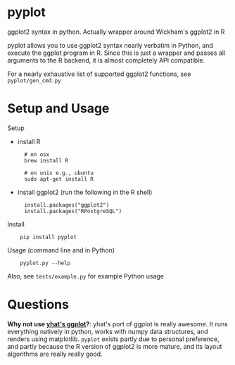 pyplot
=================

ggplot2 syntax in python.  Actually wrapper around Wickham's ggplot2 in R

pyplot allows you to use ggplot2 syntax nearly verbatim in Python,
and execute the ggplot program in R.  Since this is just a wrapper
and passes all arguments to the R backend, it is almost completely
API compatible.  

For a nearly exhaustive list of supported ggplot2 functions, see `pyplot/gen_cmd.py`





Setup and Usage
===================


Setup

* install R 

        # on osx
        brew install R

        # on unix e.g., ubuntu
        sudo apt-get install R

* install ggplot2 (run the following in the R shell)

        install.packages("ggplot2") 
        install.packages("RPostgreSQL")
        


Install

        pip install pyplot

Usage (command line and in Python)

        pyplot.py --help
        

Also, see `tests/example.py` for example Python usage


Questions 
===============


**Why not use [yhat's ggplot](http://ggplot.yhathq.com/)?**:  yhat's
port of ggplot is really awesome.  It runs everything natively in
python, works with numpy data structures, and renders using matplotlib.
`pyplot` exists partly due to personal preference, and partly because
the R version of ggplot2 is more mature, and its layout algorithms are
really really good.